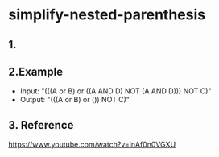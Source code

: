 # simplify-nested-parenthesis
## 1.
## 2.Example
* Input: "(((A or B) or ((A AND D) NOT (A AND D))) NOT C)"
* Output: "(((A or B) or ()) NOT C)"

## 3. Reference
https://www.youtube.com/watch?v=lnAf0n0VGXU
